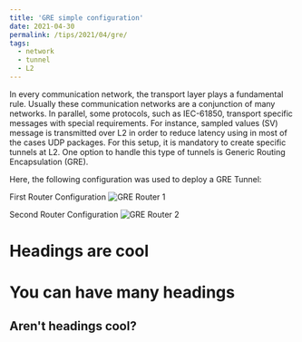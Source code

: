 ```yaml
---
title: 'GRE simple configuration'
date: 2021-04-30
permalink: /tips/2021/04/gre/
tags:
  - network
  - tunnel
  - L2
---
```


In every communication network, the transport layer plays a fundamental rule. Usually these communication networks are a conjunction of many networks. In parallel, some protocols, such as IEC-61850, transport specific messages with special requirements. For instance, sampled values (SV) message is transmitted over L2 in order to reduce latency using in most of the cases UDP packages. For this setup, it is mandatory to create specific tunnels at L2. One option to handle this type of tunnels is Generic Routing Encapsulation (GRE).

Here, the following configuration was used to deploy a GRE Tunnel:

First Router Configuration
![GRE Router 1](http://aikonbrasil.github.io/web/images/gre_1.png)

Second Router Configuration
![GRE Router 2](http://aikonbrasil.github.io/web/images/gre_2.PNG)




Headings are cool
======

You can have many headings
======

Aren't headings cool?
------